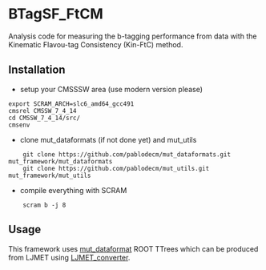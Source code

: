 
# BTagSF_FtCM

Analysis code for measuring the b-tagging performance from
data with the Kinematic Flavou-tag Consistency (Kin-FtC) method.

## Installation

* setup your CMSSSW area (use modern version please)

```
export SCRAM_ARCH=slc6_amd64_gcc491
cmsrel CMSSW_7_4_14
cd CMSSW_7_4_14/src/
cmsenv
```
* clone mut_dataformats (if not done yet)  and mut_utils

```
    git clone https://github.com/pablodecm/mut_dataformats.git mut_framework/mut_dataformats
    git clone https://github.com/pablodecm/mut_utils.git mut_framework/mut_utils
```

* compile everything with SCRAM

```
    scram b -j 8
```


## Usage

This framework uses [mut_dataformat](https://github.com/pablodecm/mut_dataformats)
ROOT TTrees which can be produced from LJMET using
 [LJMET_converter](https://github.com/pablodecm/LJMET_converter).
